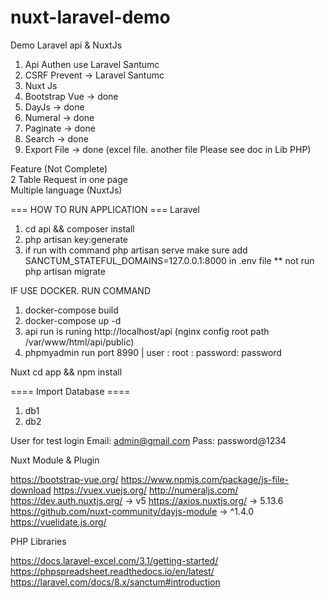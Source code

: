 # nuxt-laravel-demo
Demo Laravel api &amp; NuxtJs

1. Api Authen use Laravel Santumc
2. CSRF Prevent -> Laravel Santumc
3. Nuxt Js
4. Bootstrap Vue -> done
5. DayJs -> done
6. Numeral -> done
7. Paginate -> done
8. Search -> done
9. Export File -> done (excel file. another file Please see doc in Lib PHP)

Feature  (Not Complete)<br>
2 Table Request in one page<br>
Multiple language (NuxtJs)


=== HOW TO RUN APPLICATION ===
Laravel
1. cd api && composer install
2. php artisan key:generate
3. if run with command php artisan serve make sure add SANCTUM_STATEFUL_DOMAINS=127.0.0.1:8000 in .env file
** not run php artisan migrate

IF USE DOCKER. RUN COMMAND
1. docker-compose build
2. docker-compose up -d
3. api run is runing http://localhost/api (nginx config root path /var/www/html/api/public)
4. phpmyadmin run port 8990 | user : root : password: password


Nuxt
cd app && npm install

==== Import Database ====
1. db1
2. db2


User for test login
Email: admin@gmail.com
Pass: password@1234

Nuxt Module & Plugin

https://bootstrap-vue.org/
https://www.npmjs.com/package/js-file-download
https://vuex.vuejs.org/
http://numeraljs.com/
https://dev.auth.nuxtjs.org/ -> v5
https://axios.nuxtjs.org/    ->  5.13.6
https://github.com/nuxt-community/dayjs-module -> ^1.4.0
https://vuelidate.js.org/


PHP Libraries

https://docs.laravel-excel.com/3.1/getting-started/
https://phpspreadsheet.readthedocs.io/en/latest/
https://laravel.com/docs/8.x/sanctum#introduction
